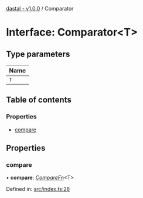 [dastal - v1.0.0](../README.md) / Comparator

# Interface: Comparator<T\>

## Type parameters

| Name |
| :------ |
| `T` |

## Table of contents

### Properties

- [compare](comparator.md#compare)

## Properties

### compare

• **compare**: [*CompareFn*](comparefn.md)<T\>

Defined in: [src/index.ts:28](https://github.com/havelessbemore/dastal/blob/3cce60b/src/index.ts#L28)
